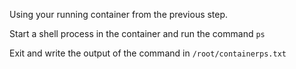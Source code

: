 Using your running container from the previous step.

Start a shell process in the container and run the command `ps`

Exit and write the output of the command in `/root/containerps.txt`
